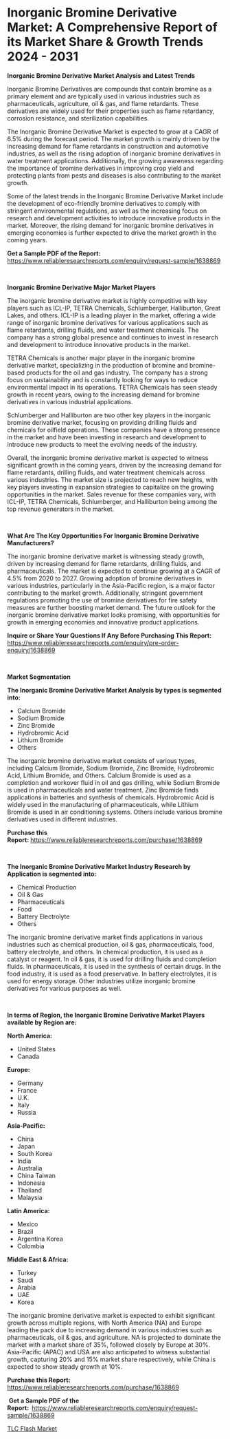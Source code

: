 <p><h1>Inorganic Bromine Derivative Market: A Comprehensive Report of its Market Share & Growth Trends 2024 - 2031</h1></p><p><strong>Inorganic Bromine Derivative Market Analysis and Latest Trends</strong></p>
<p><p>Inorganic Bromine Derivatives are compounds that contain bromine as a primary element and are typically used in various industries such as pharmaceuticals, agriculture, oil & gas, and flame retardants. These derivatives are widely used for their properties such as flame retardancy, corrosion resistance, and sterilization capabilities.</p><p>The Inorganic Bromine Derivative Market is expected to grow at a CAGR of 6.5% during the forecast period. The market growth is mainly driven by the increasing demand for flame retardants in construction and automotive industries, as well as the rising adoption of inorganic bromine derivatives in water treatment applications. Additionally, the growing awareness regarding the importance of bromine derivatives in improving crop yield and protecting plants from pests and diseases is also contributing to the market growth.</p><p>Some of the latest trends in the Inorganic Bromine Derivative Market include the development of eco-friendly bromine derivatives to comply with stringent environmental regulations, as well as the increasing focus on research and development activities to introduce innovative products in the market. Moreover, the rising demand for inorganic bromine derivatives in emerging economies is further expected to drive the market growth in the coming years.</p></p>
<p><strong>Get a Sample PDF of the Report:&nbsp;</strong> <a href="https://www.reliableresearchreports.com/enquiry/request-sample/1638869">https://www.reliableresearchreports.com/enquiry/request-sample/1638869</a></p>
<p>&nbsp;</p>
<p><strong>Inorganic Bromine Derivative Major Market Players</strong></p>
<p><p>The inorganic bromine derivative market is highly competitive with key players such as ICL-IP, TETRA Chemicals, Schlumberger, Halliburton, Great Lakes, and others. ICL-IP is a leading player in the market, offering a wide range of inorganic bromine derivatives for various applications such as flame retardants, drilling fluids, and water treatment chemicals. The company has a strong global presence and continues to invest in research and development to introduce innovative products in the market.</p><p>TETRA Chemicals is another major player in the inorganic bromine derivative market, specializing in the production of bromine and bromine-based products for the oil and gas industry. The company has a strong focus on sustainability and is constantly looking for ways to reduce environmental impact in its operations. TETRA Chemicals has seen steady growth in recent years, owing to the increasing demand for bromine derivatives in various industrial applications.</p><p>Schlumberger and Halliburton are two other key players in the inorganic bromine derivative market, focusing on providing drilling fluids and chemicals for oilfield operations. These companies have a strong presence in the market and have been investing in research and development to introduce new products to meet the evolving needs of the industry.</p><p>Overall, the inorganic bromine derivative market is expected to witness significant growth in the coming years, driven by the increasing demand for flame retardants, drilling fluids, and water treatment chemicals across various industries. The market size is projected to reach new heights, with key players investing in expansion strategies to capitalize on the growing opportunities in the market. Sales revenue for these companies vary, with ICL-IP, TETRA Chemicals, Schlumberger, and Halliburton being among the top revenue generators in the market.</p></p>
<p>&nbsp;</p>
<p><strong>What Are The Key Opportunities For Inorganic Bromine Derivative Manufacturers?</strong></p>
<p><p>The inorganic bromine derivative market is witnessing steady growth, driven by increasing demand for flame retardants, drilling fluids, and pharmaceuticals. The market is expected to continue growing at a CAGR of 4.5% from 2020 to 2027. Growing adoption of bromine derivatives in various industries, particularly in the Asia-Pacific region, is a major factor contributing to the market growth. Additionally, stringent government regulations promoting the use of bromine derivatives for fire safety measures are further boosting market demand. The future outlook for the inorganic bromine derivative market looks promising, with opportunities for growth in emerging economies and innovative product applications.</p></p>
<p><strong>Inquire or Share Your Questions If Any Before Purchasing This Report:</strong> <a href="https://www.reliableresearchreports.com/enquiry/pre-order-enquiry/1638869">https://www.reliableresearchreports.com/enquiry/pre-order-enquiry/1638869</a></p>
<p>&nbsp;</p>
<p><strong>Market Segmentation</strong></p>
<p><strong>The Inorganic Bromine Derivative Market Analysis by types is segmented into:</strong></p>
<p><ul><li>Calcium Bromide</li><li>Sodium Bromide</li><li>Zinc Bromide</li><li>Hydrobromic Acid</li><li>Lithium Bromide</li><li>Others</li></ul></p>
<p><p>The inorganic bromine derivative market consists of various types, including Calcium Bromide, Sodium Bromide, Zinc Bromide, Hydrobromic Acid, Lithium Bromide, and Others. Calcium Bromide is used as a completion and workover fluid in oil and gas drilling, while Sodium Bromide is used in pharmaceuticals and water treatment. Zinc Bromide finds applications in batteries and synthesis of chemicals. Hydrobromic Acid is widely used in the manufacturing of pharmaceuticals, while Lithium Bromide is used in air conditioning systems. Others include various bromine derivatives used in different industries.</p></p>
<p><strong>Purchase this Report:&nbsp;</strong><a href="https://www.reliableresearchreports.com/purchase/1638869">https://www.reliableresearchreports.com/purchase/1638869</a></p>
<p>&nbsp;</p>
<p><strong>The Inorganic Bromine Derivative Market Industry Research by Application is segmented into:</strong></p>
<p><ul><li>Chemical Production</li><li>Oil & Gas</li><li>Pharmaceuticals</li><li>Food</li><li>Battery Electrolyte</li><li>Others</li></ul></p>
<p><p>The inorganic bromine derivative market finds applications in various industries such as chemical production, oil & gas, pharmaceuticals, food, battery electrolyte, and others. In chemical production, it is used as a catalyst or reagent. In oil & gas, it is used for drilling fluids and completion fluids. In pharmaceuticals, it is used in the synthesis of certain drugs. In the food industry, it is used as a food preservative. In battery electrolytes, it is used for energy storage. Other industries utilize inorganic bromine derivatives for various purposes as well.</p></p>
<p>&nbsp;</p>
<p><strong>In terms of Region, the Inorganic Bromine Derivative Market Players available by Region are:</strong></p>
<p>
    <p> <strong> North America: </strong>
        <ul>
            <li>United States</li>
            <li>Canada</li>
        </ul>
        </p> 
    <p> <strong> Europe: </strong>
        <ul>
            <li>Germany</li>
            <li>France</li>
            <li>U.K.</li>
            <li>Italy</li>
            <li>Russia</li>
        </ul>
        </p> 
    <p> <strong> Asia-Pacific: </strong>
        <ul>
            <li>China</li>
            <li>Japan</li>
            <li>South Korea</li>
            <li>India</li>
            <li>Australia</li>
            <li>China Taiwan</li>
            <li>Indonesia</li>
            <li>Thailand</li>
            <li>Malaysia</li>
        </ul>
        </p> 
    <p> <strong> Latin America: </strong>
        <ul>
            <li>Mexico</li>
            <li>Brazil</li>
            <li>Argentina Korea</li>
            <li>Colombia</li>
        </ul>
        </p> 
    <p> <strong> Middle East & Africa: </strong>
        <ul>
            <li>Turkey</li>
            <li>Saudi</li>
            <li>Arabia</li>
            <li>UAE</li>
            <li>Korea</li>
        </ul>
    </p>
    </p>
<p><p>The inorganic bromine derivative market is expected to exhibit significant growth across multiple regions, with North America (NA) and Europe leading the pack due to increasing demand in various industries such as pharmaceuticals, oil & gas, and agriculture. NA is projected to dominate the market with a market share of 35%, followed closely by Europe at 30%. Asia-Pacific (APAC) and USA are also anticipated to witness substantial growth, capturing 20% and 15% market share respectively, while China is expected to show steady growth at 10%.</p></p>
<p><strong>Purchase this Report: </strong><a href="https://www.reliableresearchreports.com/purchase/1638869">https://www.reliableresearchreports.com/purchase/1638869</a></p>
<p>&nbsp;<strong>Get a Sample PDF of the Report:&nbsp;&nbsp;</strong><a href="https://www.reliableresearchreports.com/enquiry/request-sample/1638869">https://www.reliableresearchreports.com/enquiry/request-sample/1638869</a></p>
<p><strong></strong></p>
<p><p><a href="https://sulfuric-clavicle-d39.notion.site/TLC-Flash-Market-Share-Market-New-Trends-Analysis-Report-By-Type-By-Application-By-End-use-By-R-56ab03ec57b343b9a7ca76b38bcdcb70">TLC Flash Market</a></p></p>
